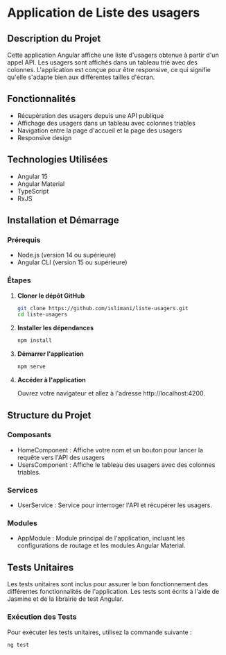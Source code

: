 # Application de Liste des usagers

## Description du Projet

Cette application Angular affiche une liste d'usagers obtenue à partir d'un appel API. Les usagers sont affichés dans un tableau trié avec des colonnes. L'application est conçue pour être responsive, ce qui signifie qu'elle s'adapte bien aux différentes tailles d'écran.

## Fonctionnalités

- Récupération des usagers depuis une API publique
- Affichage des usagers dans un tableau avec colonnes triables
- Navigation entre la page d'accueil et la page des usagers
- Responsive design

## Technologies Utilisées

- Angular 15
- Angular Material
- TypeScript
- RxJS

## Installation et Démarrage

### Prérequis

- Node.js (version 14 ou supérieure)
- Angular CLI (version 15 ou supérieure)

### Étapes

1. **Cloner le dépôt GitHub**
   ```bash
   git clone https://github.com/islimani/liste-usagers.git
   cd liste-usagers
   ```
   
2. **Installer les dépendances**
   ```bash
   npm install
   ```

3. **Démarrer l'application**
   ```bash
   npm serve
   ```

4. **Accéder à l'application**

   Ouvrez votre navigateur et allez à l'adresse http://localhost:4200.

## Structure du Projet

### Composants

- HomeComponent : Affiche votre nom et un bouton pour lancer la requête vers l'API des usagers
- UsersComponent : Affiche le tableau des usagers avec des colonnes triables.

### Services

- UserService : Service pour interroger l'API et récupérer les usagers.

### Modules

- AppModule : Module principal de l'application, incluant les configurations de routage et les modules Angular Material.

## Tests Unitaires

Les tests unitaires sont inclus pour assurer le bon fonctionnement des différentes fonctionnalités de l'application. Les tests sont écrits à l'aide de Jasmine et de la librairie de test Angular.

### Exécution des Tests

Pour exécuter les tests unitaires, utilisez la commande suivante :
  ```bash
  ng test
  ```
